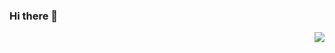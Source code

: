 ### Hi there 👋
<img align="right" src="https://github-readme-stats.vercel.app/api?username=pengfeidip&show_icons=true&icon_color=CE1D2D&text_color=718096&bg_color=ffffff&hide_title=true" />
<!--
**pengfeidip/pengfeidip** is a ✨ _special_ ✨ repository because its `README.md` (this file) appears on your GitHub profile.

Here are some ideas to get you started:

- 🔭 I’m currently working on ...
- 🌱 I’m currently learning ...
- 👯 I’m looking to collaborate on ...
- 🤔 I’m looking for help with ...
- 💬 Ask me about ...
- 📫 How to reach me: ...
- 😄 Pronouns: ...
- ⚡ Fun fact: ...
-->
